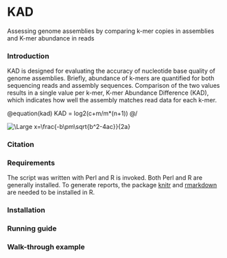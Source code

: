 # KAD
Assessing genome assemblies by comparing k-mer copies in assemblies and K-mer abundance in reads

### Introduction
KAD is designed for evaluating the accuracy of nucleotide base quality of genome assemblies. Briefly, abundance of k-mers are quantified for both sequencing reads and assembly sequences. Comparison of the two values results in a single value per k-mer, K-mer Abundance Difference (KAD), which indicates how well the assembly matches read data for each k-mer.

@equation(kad)
KAD = log2(c+m/m*(n+1))
@/

<img src="https://latex.codecogs.com/svg.latex?\Large&space;x=\frac{-b\pm\sqrt{b^2-4ac}}{2a}" title="\Large x=\frac{-b\pm\sqrt{b^2-4ac}}{2a}" />

### Citation

### Requirements
The script was written with Perl and R is invoked. Both Perl and R are generally installed. To generate reports, the package [knitr](https://github.com/yihui/knitr) and [rmarkdown](https://rmarkdown.rstudio.com) are needed to be installed in R.

### Installation

### Running guide

### Walk-through example



